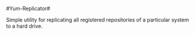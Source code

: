 #Yum-Replicator#

Simple utility for replicating all registered repositories 
of a particular system to a hard drive.


